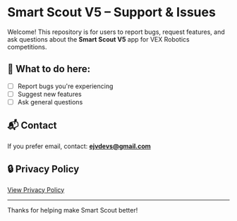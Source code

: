 # Smart Scout V5 – Support & Issues

Welcome! This repository is for users to report bugs, request features, and ask questions about the **Smart Scout V5** app for VEX Robotics competitions.

## 🔧 What to do here:
- [ ] Report bugs you're experiencing
- [ ] Suggest new features
- [ ] Ask general questions

## 📬 Contact
If you prefer email, contact: **ejvdevs@gmail.com**

## 🔒 Privacy Policy
[View Privacy Policy](https://docs.google.com/document/d/e/2PACX-1vQYerIUdQPwHlhUUu_9oYptk7HFg7YIrzqefwW5Arw2QF9uNaxtdU66IDws_g7sQCNQUmLtLeazooEc/pub)

---

Thanks for helping make Smart Scout better!
